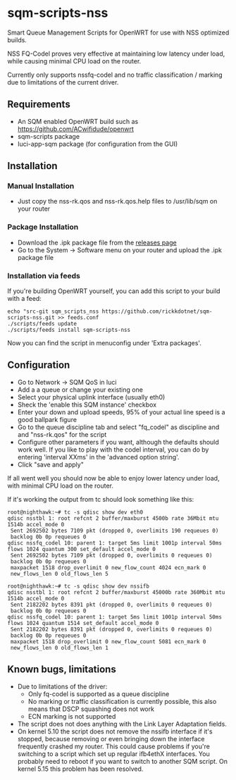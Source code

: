 # sqm-scripts-nss
Smart Queue Management Scripts for OpenWRT for use with NSS optimized builds.

NSS FQ-Codel proves very effective at maintaining low latency under load, while causing minimal CPU load on the router. 

Currently only supports nssfq-codel and no traffic classification / marking due to limitations of the current driver. 

## Requirements

* An SQM enabled OpenWRT build such as https://github.com/ACwifidude/openwrt
* sqm-scripts package
* luci-app-sqm package (for configuration from the GUI)

## Installation

### Manual Installation

* Just copy the nss-rk.qos and nss-rk.qos.help files to /usr/lib/sqm on your router

### Package Installation

* Download the .ipk package file from the [releases page](https://github.com/rickkdotnet/sqm-scripts-nss/releases/tag/ipk)
* Go to the System -> Software menu on your router and upload the .ipk package file

### Installation via feeds

If you're building OpenWRT yourself, you can add this script to your build with a feed: 

    echo "src-git sqm_scripts_nss https://github.com/rickkdotnet/sqm-scripts-nss.git >> feeds.conf
    ./scripts/feeds update
    ./scripts/feeds install sqm-scripts-nss
 
 Now you can find the script in menuconfig under 'Extra packages'.

## Configuration 

* Go to Network -> SQM QoS in luci
* Add a a queue or change your existing one
* Select your physical uplink interface (usually eth0)  
* Sheck the 'enable this SQM instance' checkbox
* Enter your down and upload speeds, 95% of your actual line speed is a good ballpark figure
* Go to the queue discipline tab and select "fq_codel" as discipline and and "nss-rk.qos" for the script
* Configure other parameters if you want, although the defaults should work well. If you like to play with the codel interval, you can do by entering 'interval XXms' in the 'advanced option string'. 
* Click "save and apply" 

If all went well you should now be able to enjoy lower latency under load, with minimal CPU load on the router. 

If it's working the output from tc should look something like this: 

    root@nighthawk:~# tc -s qdisc show dev eth0
    qdisc nsstbl 1: root refcnt 2 buffer/maxburst 4500b rate 36Mbit mtu 1514b accel_mode 0
     Sent 2692502 bytes 7109 pkt (dropped 0, overlimits 190 requeues 0)
     backlog 0b 0p requeues 0
    qdisc nssfq_codel 10: parent 1: target 5ms limit 1001p interval 50ms flows 1024 quantum 300 set_default accel_mode 0
     Sent 2692502 bytes 7109 pkt (dropped 0, overlimits 0 requeues 0)
     backlog 0b 0p requeues 0
     maxpacket 1518 drop_overlimit 0 new_flow_count 4024 ecn_mark 0
     new_flows_len 0 old_flows_len 5

    root@nighthawk:~# tc -s qdisc show dev nssifb
    qdisc nsstbl 1: root refcnt 2 buffer/maxburst 45000b rate 360Mbit mtu 1514b accel_mode 0
     Sent 2182202 bytes 8391 pkt (dropped 0, overlimits 0 requeues 0)
     backlog 0b 0p requeues 0
    qdisc nssfq_codel 10: parent 1: target 5ms limit 1001p interval 50ms flows 1024 quantum 1514 set_default accel_mode 0
     Sent 2182202 bytes 8391 pkt (dropped 0, overlimits 0 requeues 0)
     backlog 0b 0p requeues 0
     maxpacket 1518 drop_overlimit 0 new_flow_count 5081 ecn_mark 0
     new_flows_len 0 old_flows_len 1



## Known bugs, limitations


* Due to limitations of the driver:
    * Only fq-codel is supported as a queue discipline
    * No marking or traffic classification is currently possible, this also means that DSCP squashing does not work
    * ECN marking is not supported
* The script does not does anything with the Link Layer Adaptation fields. 
* On kernel 5.10 the script does not remove the nssifb interface if it's stopped, because removing or even bringing down the interface frequently crashed my router. This could cause problems if you're switching to a script which set up regular ifb4ethX interfaces. You probably need to reboot if you want to switch to another SQM script. On kernel 5.15 this problem has been resolved. 

